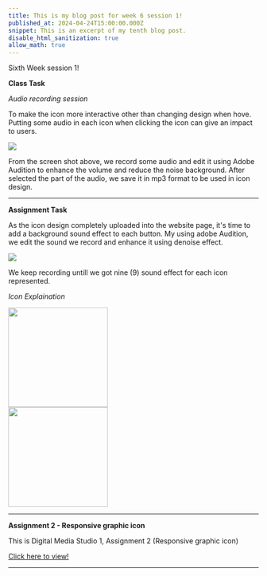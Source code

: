 ```yaml
---
title: This is my blog post for week 6 session 1!
published_at: 2024-04-24T15:00:00.000Z
snippet: This is an excerpt of my tenth blog post.
disable_html_sanitization: true
allow_math: true
---
```


Sixth Week session 1!

**Class Task**

*Audio recording session*

To make the icon more interactive other than changing design when hove. Putting some audio in each icon when clicking the icon can give an impact to users.

![](/images/at2images/w6s1_audio_recording.png)

From the screen shot above, we record some audio and edit it using Adobe Audition to enhance the volume and reduce the noise background. After selected the part of the audio, we save it in mp3 format to be used in icon design.


---

**Assignment Task**

As the icon design completely uploaded into the website page, it's time to add a background sound effect to each button. My using adobe Audition, we edit the sound we record and enhance it using denoise effect.

![](/images/at2images/w6s1_adobe_audition.png)

We keep recording untill we got nine (9) sound effect for each icon represented.


*Icon Explaination*

<body>
        <div class="row">
            <div class="image-container"><img src="images/original/0.svg" height="200" width="200"/></div>
            <div class="image-container"><img src="images/changed/0.svg" height="200" width="200"/></div>
        </div>
</body>

---

**Assignment 2 - Responsive graphic icon**


This is Digital Media Studio 1, Assignment 2 (Responsive graphic icon)

[Click here to view!](https://airielshah-dms1-at2.deno.dev/)


---